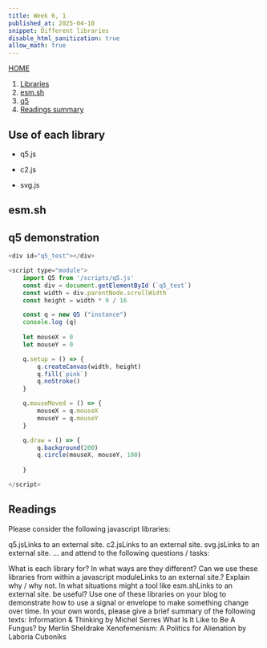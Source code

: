```yaml
---
title: Week 6, 1
published_at: 2025-04-10
snippet: Different libraries
disable_html_sanitization: true
allow_math: true
---
```

[HOME](https://kc-yeo-creative-co-37.deno.dev/)

1. [Libraries](#use-of-each-library)
2. [esm.sh](#esmsh)
3. [q5](#q5-demonstration)
4. [Readings summary](#readings)



## Use of each library
* q5.js

* c2.js

* svg.js

## esm.sh

## q5 demonstration
<div id="q5_test"></div>

<script type="module">
   import Q5 from '/scripts/q5.js'
   const div = document.getElementById (`q5_test`)
   const width = div.parentNode.scrollWidth
   const height = width * 9 / 16 

   const q = new Q5 ("instance")
   console.log (q)

   const pos = { 
      x: 0, 
      y: height / 2 - 50,
      v: 12,
   }

   q.setup = () => {
      q.createCanvas (width, height)
      q.noStroke ()
      q.fill (`deeppink`)
   }

   q.draw = () => {
      q.background (`turquoise`)
      q.square (pos.x, pos.y, 100)

      pos.x += pos.v

      if (pos.x > width - 100) {
         pos.x = width - 100
         pos.v *= -1
      } else if (pos.x < 0) {
         pos.x = 0
         pos.v *= -1
      }
   }
</script>

<div id="q5_test"></div>

<script type="module">
    import Q5 from '/scripts/q5.js'
    const div = document.getElementById (`q5_test`)
    const width = div.parentNode.scrollWidth
    const height = width * 9 / 16

    const q = new Q5 ("instance")
    console.log (q)
    
    let mouseX = 0
    let mouseY = 0

    q.setup = () => {
        q.createCanvas(width, height)
        q.fill(`pink`)
        q.noStroke()
    }

    q.mouseMoved = () => {
        mouseX = q.mouseX
        mouseY = q.mouseY
    }

    q.draw = () => {
        q.background(200)
        q.circle(mouseX, mouseY, 100)
        
    }

</script>

```javascript
<div id="q5_test"></div>

<script type="module">
    import Q5 from '/scripts/q5.js'
    const div = document.getElementById (`q5_test`)
    const width = div.parentNode.scrollWidth
    const height = width * 9 / 16

    const q = new Q5 ("instance")
    console.log (q)
    
    let mouseX = 0
    let mouseY = 0

    q.setup = () => {
        q.createCanvas(width, height)
        q.fill(`pink`)
        q.noStroke()
    }

    q.mouseMoved = () => {
        mouseX = q.mouseX
        mouseY = q.mouseY
    }

    q.draw = () => {
        q.background(200)
        q.circle(mouseX, mouseY, 100)
        
    }

</script>
```

## Readings

Please consider the following javascript libraries:

q5.jsLinks to an external site.
c2.jsLinks to an external site.
svg.jsLinks to an external site.
... and attend to the following questions / tasks:

What is each library for? 
In what ways are they different?
Can we use these libraries from within a javascript moduleLinks to an external site.? Explain why / why not.
In what situations might a tool like esm.shLinks to an external site. be useful?
Use one of these libraries on your blog to demonstrate how to use a signal or envelope to make something change over time.
In your own words, please give a brief summary of the following texts:
Information & Thinking by Michel Serres
What Is It Like to Be A Fungus? by Merlin Sheldrake
Xenofemenism: A Politics for Alienation by Laboria Cuboniks




